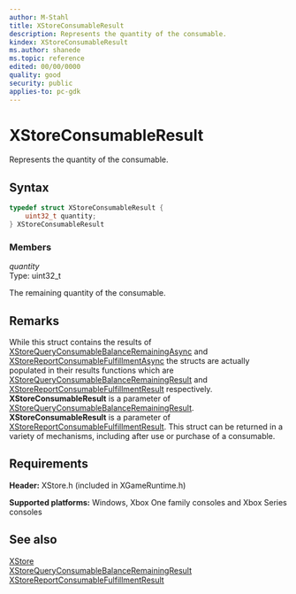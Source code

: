 ```yaml
---
author: M-Stahl
title: XStoreConsumableResult
description: Represents the quantity of the consumable.
kindex: XStoreConsumableResult
ms.author: shanede
ms.topic: reference
edited: 00/00/0000
quality: good
security: public
applies-to: pc-gdk
---
```


# XStoreConsumableResult  

Represents the quantity of the consumable.  

## Syntax  
  
```cpp
typedef struct XStoreConsumableResult {  
    uint32_t quantity;  
} XStoreConsumableResult  
```
  
### Members  
  
*quantity*  
Type: uint32_t  
  
The remaining quantity of the consumable.  
  
## Remarks

While this struct contains the results of [XStoreQueryConsumableBalanceRemainingAsync](../functions/xstorequeryconsumablebalanceremainingasync.md) and [XStoreReportConsumableFulfillmentAsync](../functions/xstorereportconsumablefulfillmentasync.md) the structs are actually populated in their results functions which are [XStoreQueryConsumableBalanceRemainingResult](../functions/xstorequeryconsumablebalanceremainingresult.md) and [XStoreReportConsumableFulfillmentResult](../functions/xstorereportconsumablefulfillmentresult.md) respectively. **XStoreConsumableResult** is a parameter of [XStoreQueryConsumableBalanceRemainingResult](../functions/xstorequeryconsumablebalanceremainingresult.md). **XStoreConsumableResult** is a parameter of [XStoreReportConsumableFulfillmentResult](../functions/xstorereportconsumablefulfillmentresult.md). This struct can be returned in a variety of mechanisms, including after use or purchase of a consumable.

## Requirements  
  
**Header:** XStore.h (included in XGameRuntime.h)
  
**Supported platforms:** Windows, Xbox One family consoles and Xbox Series consoles  
  
## See also  
[XStore](../xstore_members.md)  
[XStoreQueryConsumableBalanceRemainingResult](../functions/xstorequeryconsumablebalanceremainingresult.md)  
[XStoreReportConsumableFulfillmentResult](../functions/xstorereportconsumablefulfillmentresult.md)  
  